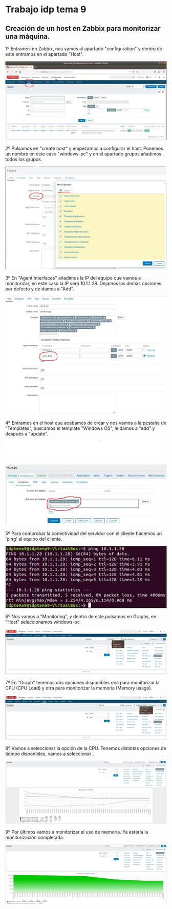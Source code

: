 # Trabajo idp tema 9

## Creación de un host en Zabbix para monitorizar una máquina.

1º Entramos en Zabbix, nos vamos al apartado "configuration" y dentro de este entramos en el apartado "Host". 

![imagen](imagenes/Monitorizarequipo1.JPG)

2º Pulsamos en "create host" y empezamos a configurar el host. Ponemos un nombre en este caso "windows-pc" y en el apartado grupos añadimos todos los grupos.

![imagen](imagenes/Monitorizarequipo2.JPG)

3º En "Agent Interfaces" añadimos la IP del equipo que vamos a monitorizar, en este caso la IP será 10.1.1.28. Dejamos las demas opciones por defecto y de damos a "Add".

![imagen](imagenes/Monitorizarequipo3.JPG)

4º Entramos en el host que acabamos de crear y nos vamos a la pestaña de "Templates", buscamos el template "Windows OS", le damos a "add" y después a "update".

![imagen](imagenes/Monitorizarequipo4.JPG)

5º Para comprobar la conectividad del servidor con el cliente hacemos un 'ping' al equipo del cliente.

![imagen](imagenes/Monitorizarequipo5.JPG)

6º Nos vamos a "Monitoring", y dentro de este pulsamos en Graphs, en "Host" seleccionamos windows-pc

![imagen](imagenes/Monitorizarequipo6.JPG)

7º En "Graph" tenemos dos opciones disponibles una para monitorizar la CPU (CPU Load) y otra para monitorizar la memoria (Memory usage). 

![imagen](imagenes/Monitorizarequipo7.JPG)

8º Vamos a seleccionar la opción de la CPU. Tenemos distintas opciones de tiempo disponibles, vamos a seleccionar .

![imagen](imagenes/Monitorizarequipo8.JPG)

9º Por últimos vamos a monitorizar el uso de memoria. Ya estaría la monitorización completada. 

![imagen](imagenes/Monitorizarequipo9.JPG)





